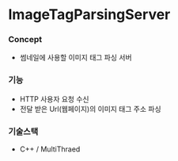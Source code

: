 # ImageTagParsingServer

### Concept
- 썸네일에 사용할 이미지 태그 파싱 서버


### 기능
- HTTP 사용자 요청 수신 
- 전달 받은 Url(웹페이지)의 이미지 태그 주소 파싱


### 기술스택
- C++ / MultiThraed 


